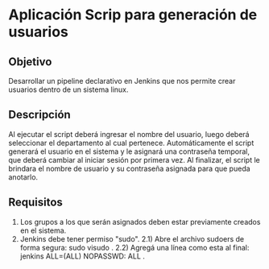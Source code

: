 # Aplicación Scrip para generación de usuarios

## Objetivo
Desarrollar un pipeline declarativo en Jenkins que nos permite crear usuarios dentro 
de un sistema linux.

## Descripción
Al ejecutar el script deberá ingresar el nombre del usuario, luego deberá seleccionar el 
departamento al cual pertenece.
Automáticamente el script generará el usuario en el sistema y le asignará una contraseña 
temporal, que deberá cambiar al iniciar sesión por primera vez.
Al finalizar, el script le brindara el nombre de usuario y su contraseña asignada para que
pueda anotarlo.

## Requisitos
1) Los grupos a los que serán asignados deben estar previamente creados en el sistema.
2) Jenkins debe tener permiso "sudo".
2.1) Abre el archivo sudoers de forma segura:
          sudo visudo .
2.2) Agregá una línea como esta al final:
          jenkins ALL=(ALL) NOPASSWD: ALL .

